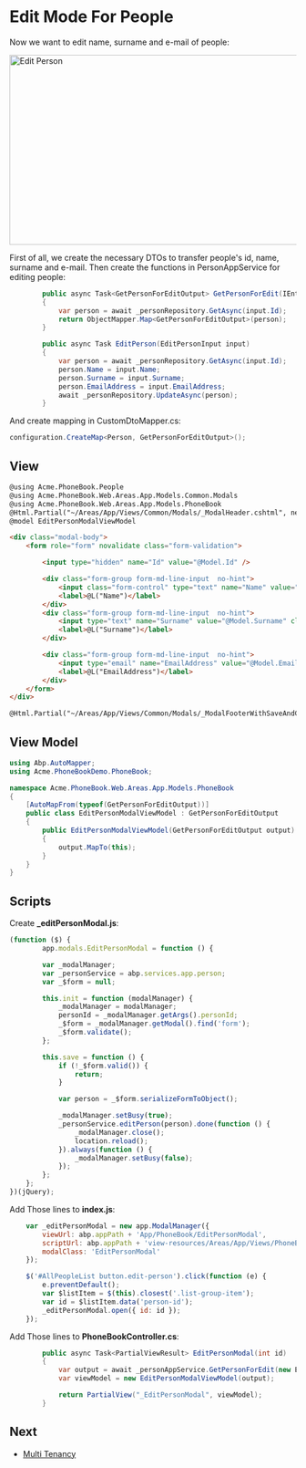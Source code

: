 # Edit Mode For People

Now we want to edit name, surname and e-mail of people:

<img src="D:/Github/documents/docs/en/images/edit-person-core.png" alt="Edit Person" class="img-thumbnail" width="548" height="333" />  

First of all, we create the necessary DTOs to transfer people's id, name,
surname and e-mail. Then create the functions in PersonAppService for
editing people:  

```csharp
        public async Task<GetPersonForEditOutput> GetPersonForEdit(IEntityDto input)
        {
            var person = await _personRepository.GetAsync(input.Id);
            return ObjectMapper.Map<GetPersonForEditOutput>(person);
        }

        public async Task EditPerson(EditPersonInput input)
        {
            var person = await _personRepository.GetAsync(input.Id);
            person.Name = input.Name;
            person.Surname = input.Surname;
            person.EmailAddress = input.EmailAddress;
            await _personRepository.UpdateAsync(person);
        }
```

And create mapping in CustomDtoMapper.cs:

```csharp
configuration.CreateMap<Person, GetPersonForEditOutput>();
```

## View

```html
@using Acme.PhoneBook.People
@using Acme.PhoneBook.Web.Areas.App.Models.Common.Modals
@using Acme.PhoneBook.Web.Areas.App.Models.PhoneBook
@Html.Partial("~/Areas/App/Views/Common/Modals/_ModalHeader.cshtml", new ModalHeaderViewModel("Edit Person"))
@model EditPersonModalViewModel

<div class="modal-body">
    <form role="form" novalidate class="form-validation">

        <input type="hidden" name="Id" value="@Model.Id" />

        <div class="form-group form-md-line-input  no-hint">
            <input class="form-control" type="text" name="Name" value="@Model.Name" required maxlength="@PersonConsts.MaxNameLength">
            <label>@L("Name")</label>
        </div>
        <div class="form-group form-md-line-input  no-hint">
            <input type="text" name="Surname" value="@Model.Surname" class="form-control" required maxlength="@PersonConsts.MaxSurnameLength">
            <label>@L("Surname")</label>
        </div>

        <div class="form-group form-md-line-input  no-hint">
            <input type="email" name="EmailAddress" value="@Model.EmailAddress" class="form-control"  maxlength="@PersonConsts.MaxEmailAddressLength">
            <label>@L("EmailAddress")</label>
        </div>
    </form>
</div>

@Html.Partial("~/Areas/App/Views/Common/Modals/_ModalFooterWithSaveAndCancel.cshtml")
```

## View Model

```csharp
using Abp.AutoMapper;
using Acme.PhoneBookDemo.PhoneBook;

namespace Acme.PhoneBook.Web.Areas.App.Models.PhoneBook
{
    [AutoMapFrom(typeof(GetPersonForEditOutput))]
    public class EditPersonModalViewModel : GetPersonForEditOutput
    {
        public EditPersonModalViewModel(GetPersonForEditOutput output)
        {
            output.MapTo(this);
        }
    }
}
```

## Scripts

Create **\_editPersonModal.js**:

```javascript
(function ($) {
        app.modals.EditPersonModal = function () {

        var _modalManager;
        var _personService = abp.services.app.person;
        var _$form = null;

        this.init = function (modalManager) {
            _modalManager = modalManager;
            personId = _modalManager.getArgs().personId;
            _$form = _modalManager.getModal().find('form');
            _$form.validate();
        };

        this.save = function () {
            if (!_$form.valid()) {
                return;
            }

            var person = _$form.serializeFormToObject();

            _modalManager.setBusy(true);
            _personService.editPerson(person).done(function () {
                _modalManager.close();
                location.reload();
            }).always(function () {
                _modalManager.setBusy(false);
            });
        };
    };
})(jQuery);
```

Add Those lines to **index.js**:

```javascript
    var _editPersonModal = new app.ModalManager({
        viewUrl: abp.appPath + 'App/PhoneBook/EditPersonModal',
        scriptUrl: abp.appPath + 'view-resources/Areas/App/Views/PhoneBook/_EditPersonModal.js',
        modalClass: 'EditPersonModal'
    });

    $('#AllPeopleList button.edit-person').click(function (e) {
        e.preventDefault();
        var $listItem = $(this).closest('.list-group-item');
        var id = $listItem.data('person-id');
        _editPersonModal.open({ id: id });
    });
```

Add Those lines to **PhoneBookController.cs**:

```csharp
        public async Task<PartialViewResult> EditPersonModal(int id)
        {
            var output = await _personAppService.GetPersonForEdit(new EntityDto { Id = id });
            var viewModel = new EditPersonModalViewModel(output);

            return PartialView("_EditPersonModal", viewModel);
        }
```

## Next

- [Multi Tenancy](Developing-Step-By-Step-Core-Multi-Tenancy.md)